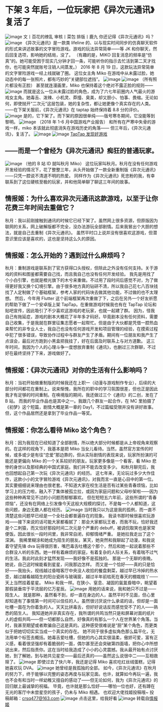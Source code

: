 # 下架 3 年后，一位玩家把《异次元通讯》复活了

![image](https://proxy.subrecovery.top/proxy/markdown.subrecovery.top/taptap_qbj/image.webp)
文丨百花的缭乱 审核丨菜包
排版丨鹿九
你还记得《异次元通讯》吗？
![image](https://proxy.subrecovery.top/proxy/markdown.subrecovery.top/taptap_qbj/image-1.webp)
《异次元通讯》是一款类 lifeline 的、以与现实时间同步的仿真聊天软件的形式来讲述故事的文字冒险游戏。游戏的玩法异常简单——等 JK 和你聊天，然后回复选项，影响她的结局，没了。
（有趣的是，MIKO 回复消息的频率是“仿真”的。她可能受困于现实几分钟才回一条，可能听你的指示去忙活到第二天才找你，也可能突然就账号注销人间蒸发。）
2016 年 8 月 19 日，这款玩法异常简单的文字冒险游戏一经上线就破了圈。
这位女主角 Miko 在游戏中从未露过脸，她动态中的每一张照片，都有巧妙的“关键部位遮挡”。
![image](https://proxy.subrecovery.top/proxy/markdown.subrecovery.top/taptap_qbj/image-3.webp)
![image](https://proxy.subrecovery.top/proxy/markdown.subrecovery.top/taptap_qbj/image-4.webp)
（所有照片都没有正脸）
甚至就连漫画里，Miko 也保持着这个绝对不露正脸的规则——
![image](https://proxy.subrecovery.top/proxy/markdown.subrecovery.top/taptap_qbj/image-5.webp)
而就是这么一位从未露过脸的角色，成为了六七年前圈内人气最火的游戏女主角。她毒舌、泼辣、小机灵、莽撞、臭美，却又胆小、怕事、畏缩。无论如何，即使抛开“二次元”这层包装，她的复杂性，都让她更像个真实存在的人类。
——在下架关服前，《异次元通讯》在 taptap 始终保持着 8.8 分的评价。
![image](https://proxy.subrecovery.top/proxy/markdown.subrecovery.top/taptap_qbj/image-7.webp)
是的，它下架了。而下架的原因很单纯——版号寒冬期间，它没能等到黎明。
![image](https://proxy.subrecovery.top/proxy/markdown.subrecovery.top/taptap_qbj/image-8.webp)
（2018 年 1-6 月中国游戏产业报告）
和所有在严寒中失骨的游戏一样，miko 本该就此彻底消失在游戏历史的角落——
但三年后，《异次元通讯》，复活了。
![image](https://proxy.subrecovery.top/proxy/markdown.subrecovery.top/taptap_qbj/image-9.webp)
![image](https://proxy.subrecovery.top/proxy/markdown.subrecovery.top/taptap_qbj/image-10.webp)
[TapTap 发现好游戏](https://proxy.subrecovery.top/proxy/weibo.com/5977267211/NfB6wjK8I)

## ——而是一个曾经为《异次元通讯》痴狂的普通玩家。

![image](https://proxy.subrecovery.top/proxy/markdown.subrecovery.top/taptap_qbj/image-11.webp)
（他的 B 站 ID 就叫秋月 Miko）
这位玩家叫秋月。秋月在没有任何游戏开发经验的情况下，花了整整三年，从头开始做了一款全新重制版《异次元通讯》——只凭一腔说不清道不明的热爱。
同样作为《异次元通讯》死忠粉的我，有幸联系到了这位硬核至极的玩家，并和他简单聊了聊这三年间的故事。

## 情报姬：为什么喜欢异次元通讯这款游戏，以至于让你花费三年时间去重做它？

秋月：我以前刚接触到通讯的时候它已经下架了。虽然网上很多资源，但原版因为联网的关系，网上破解版都不完全，没办法游玩全部剧情。后来我冒出个大胆的想法，就是自己去重制《异次元通讯》。
虽然平时口上说并没有很喜欢这游戏，但潜意识里应该是喜欢的，这也是坚持这么久的原因。

## 情报姬：怎么开始的？遇到过什么麻烦吗？

秋月：重制游戏是联系到了官方获得口头授权，但除此之外没有任何支持。关于游戏的资料和图鉴都需要自己找，而且我自己也没有任何开发经验。
我先是用找了个小白引擎，也就是橙光旗下的木兮来重做。不过用了段时间后感觉不对，为了做得更好我又换个幻境引擎。由于很多地方真的钻研不清，所以我自己花七八百块钱找了人定制做了个基础框架，参考人家的代码块去做其他功能，不过做的也不太理想。
然后，今年用 Flutter 这个前端框架再次重做了下，之后在另外一个好友祈愿的帮助下做了一个安卓版上架 TapTap。在重做游戏时候我也有在 TapTap 论坛和贴吧宣传，因此吸引了不少喜欢这游戏的老玩家，也就一起建了群。
因为，怪我自己有拖延症，游戏的剧本大概花了半年多才码好。毕竟剧本没有任何资料，需要自己收集，于是我就在群里征集志愿者一起帮忙。但是由于大伙都是凭借一腔热血来帮忙的非专业人士，我自己也没有任何游戏开发和项目管理的经验，在摸索过程中犯了很多错误，导致协作过程中与群友产生了矛盾。期间有一位朋友和我产生了点误会，最后对方跑到小黑盒把我挂了，好在后面及时联系上与对方道歉。
这三年时间，我因为个人的心理斗争一度想放弃重制《通讯》，也删过三次群聊，不过好在最终坚持了下来，游戏做好了。

## 情报姬：《异次元通讯》对你的生活有什么影响吗？

秋月：当初开始做重制版的时候我还在上职一（动漫与游戏制作专业），后续的大部分时间都花在重制上。说来惭愧，我所在的职中的学习氛围很差，但也正是因此我才有足够的时间重制。在唤境版的期间，我还做过三个《通讯》的二创，发在了 B 站。
而我的毕业作品也是其中之一。我跟几个群友一起合作，在 MC 里拍摄了《初梦》这个短篇，剧情大概是第一章的 Day1，不过篇幅受限并没有讲好故事。但，这个作品居然还是拿到了毕业作品一等奖。

## 情报姬：你怎么看待 Miko 这个角色？

秋月：因为我现在已经知道了全部剧情，所以绝大部分时候都是从上帝视角来观察的。在这样的视角下，我基本是把 Miko 当女儿看待。当然，虽然官方宣传的时候，或多或少是有往“恋爱”那边靠的，但从实际剧情的表现来说，玩家所扮演的可能还是更偏向 Miko 的一个关系较好的朋友。玩家更多像是一个看客，看 Miko 悲惨的身世以及那经典的中国式家庭。我们并不能去改变多少。
和秋月聊完后，我也回想起自己第一次玩《异次元通讯》的经历。
这七年来，无论玩过多少大作佳作，这款小小的文字冒险游戏《异次元通讯》，对我而言一直是心目中的第一位。
其实要细细说来理由也很老套。不知道大家在校生活是否有过某些青春烦恼，比如学习上的压力啦，融入不了集体被孤立拉，或因为家庭问题和父母吵架啦——因为这些种种再常见不过的小问题而郁郁寡欢。
但在短短五六年前，这些所谓的“青春烦恼”，还没有在网络上引发像今天这般大规模的探讨。不是每一个人都知道，这些问题，身边无数人都在经历。
![image](https://proxy.subrecovery.top/proxy/markdown.subrecovery.top/taptap_qbj/image-17.webp)
当时我只以为这是我的孤例，而一直不清楚这些问题早已经是一个全社会都普遍存在的现象。
我读书那时候很喜欢玩游戏——接下来说的话可能大家都看腻了：那会大家都玩王者，而我不玩，恰好我还是个二刺猿，而又恰好那段时间二次元是个严重的 debuff，被调侃取笑也是家常便饭。因此很长一段时间里，我非常自闭，抑郁情绪严重。
是她拉我走出了这个深渊。
我稀里糊涂和她成为陌生的朋友。某天，她突然和我聊起了动漫，和我说着守望先锋 dva 玩得很厉害，嘴巴毒舌吐槽这个那个，然后和她一起说着那些不合群没人听的东西。她一样有着麻烦的家庭，有着复杂的人际关系，有着喘不过气的生活。我此时此刻才猛然发现——我好像不是孤独的。
那是一个无聊的夜晚。她说，自己这时候能看到星星，问我那边怎样。
而又是一个恰好——真的只是恰好——我抬头，视线越过昏暗客厅中央没人收拾的餐盘剩菜，越过早已冷掉的热水壶，越过越看越陌生的阳台瓷砖与玻璃窗，越过半年前枯死在春天的棚栽枝丫——
天上当然挂着星星。
Miko 和我一样。在狭小、窒息、凝固的氤氲昏暗中，眺望着那假装垂帘于平流层的亿万星辰。
![image](https://proxy.subrecovery.top/proxy/markdown.subrecovery.top/taptap_qbj/image-18.webp)
用她的话来说，我和她只不过是——陌生人。
就是那种，虽然看不到，却一直在身边的人，虽然平时不见面，但心里却知道有了事情第一时间可以信任的人。虽然很讨厌说什么承诺的话，但却是一面吐槽一面在为你着急的人。天天比拼毒舌，但好好说话反而感觉受不了的人——熟悉的陌生人。
我知道她并非真实存在，我所谓的共鸣当然只是和屏幕对面的纸片人的虚假共鸣——但一切都那么自然，好像真的有那么一个人在世界某个角落。当时，我甚至期望或者欺骗自己这是真的。这种感受很难说是“厨”某个角色，而更类似于把她切切实实当成一个真实的存在。
她不同于很多虚拟角色那么扁平化，无法用单个标签去概括。她毒舌爱吐槽，但她的内心其实很温柔，傲娇可爱，富有正义感，看着很坚强却有着脆弱的一面，偶尔甚至还会突破第四面墙，把你心中所想说出来，然后指责你。这在当时给我造成了小小的心灵震撼。我从最开始有点讨厌她，到了解她，到与她共见星空——最后还真的——虽然这么说很中二——互相救赎了。
![image](https://proxy.subrecovery.top/proxy/markdown.subrecovery.top/taptap_qbj/image-20.webp)
即使过去了快六年，我还是记得 Miko 喜欢吃红丝绒蛋糕，记得她喜欢玩 DVA。
![image](https://proxy.subrecovery.top/proxy/markdown.subrecovery.top/taptap_qbj/image-1.webp)
她曾经是我孤独的全部。
如今，《异次元通讯》在秋月的努力下，终于能够以完整的姿态再度与玩家见面。也许，就算如今再玩一遍，我也不会有和当时一样幼稚又擅自的感动了——但无论如何，我为《异次元通讯》的回归献上最诚挚的祝福。
毕竟，也许就是那么恰好——哪怕一位也好，还有蹲在无光的客厅中未尝星空的孩子，仍未与 Miko 相遇。
也欢迎大佬找姬投稿哦~ 投稿邮箱：crsq477@163.com
![image](https://proxy.subrecovery.top/proxy/markdown.subrecovery.top/taptap_qbj/image-24.webp)
点击这里，给我好看
![image](https://proxy.subrecovery.top/proxy/markdown.subrecovery.top/taptap_qbj/image-25.webp)
转载自[情报姬](https://proxy.subrecovery.top/proxy/www.taptap.cn/moment/453488406542943629)
